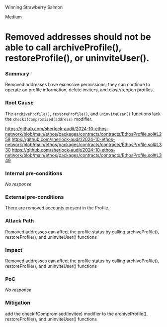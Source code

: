 Winning Strawberry Salmon

Medium

# Removed addresses should not be able to call archiveProfile(), restoreProfile(), or uninviteUser().

### Summary

Removed addresses have excessive permissions; they can continue to operate on profile information, delete inviters, and close/reopen profiles.

### Root Cause

The `archiveProfile()`, `restoreProfile()`, and `uninviteUser()` functions lack the `checkIfCompromised(address)` modifier.  

https://github.com/sherlock-audit/2024-10-ethos-network/blob/main/ethos/packages/contracts/contracts/EthosProfile.sol#L258
https://github.com/sherlock-audit/2024-10-ethos-network/blob/main/ethos/packages/contracts/contracts/EthosProfile.sol#L330
https://github.com/sherlock-audit/2024-10-ethos-network/blob/main/ethos/packages/contracts/contracts/EthosProfile.sol#L349

### Internal pre-conditions

_No response_

### External pre-conditions

There are removed accounts present in the Profile.

### Attack Path

Removed addresses can affect the profile status by calling archiveProfile(), restoreProfile(), and uninviteUser() functions

### Impact

Removed addresses can affect the profile status by calling archiveProfile(), restoreProfile(), and uninviteUser() functions

### PoC

_No response_

### Mitigation

 add the checkIfCompromised(invitee) modifier to the archiveProfile(), restoreProfile(), and uninviteUser() functions